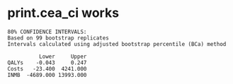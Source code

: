 # print.cea_ci works

    80% CONFIDENCE INTERVALS:
    Based on 99 bootstrap replicates
    Intervals calculated using adjusted bootstrap percentile (BCa) method
    
              Lower     Upper
    QALYs    -0.043     0.247
    Costs   -23.400  4241.000
    INMB  -4689.000 13993.000

